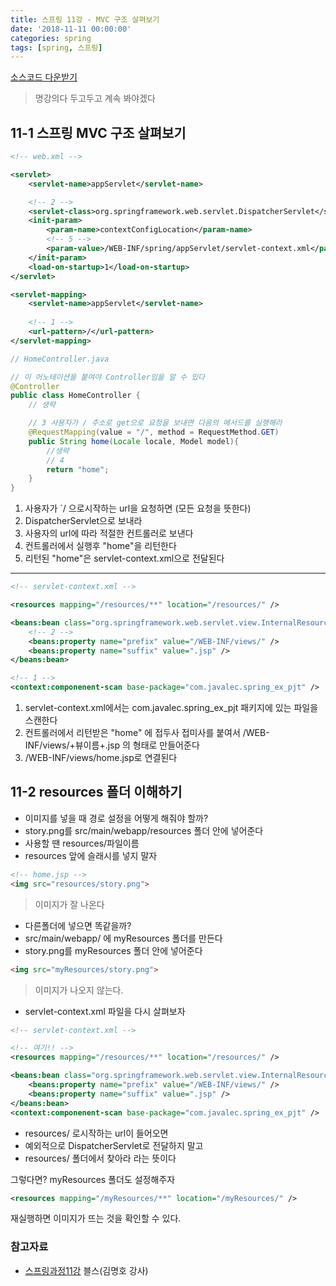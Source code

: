 ```yaml
---
title: 스프링 11강 - MVC 구조 살펴보기
date: '2018-11-11 00:00:00'
categories: spring
tags: [spring, 스프링]
---
```


<a href="http://seouliotcenter.tistory.com/75?category=663840" target="_blank">소스코드 다운받기</a>

> 명강의다 두고두고 계속 봐야겠다

## 11-1 스프링 MVC 구조 살펴보기

```xml
<!-- web.xml -->

<servlet>
    <servlet-name>appServlet</servlet-name>

    <!-- 2 -->
    <servlet-class>org.springframework.web.servlet.DispatcherServlet</servlet-class>
    <init-param>
        <param-name>contextConfigLocation</param-name>
        <!-- 5 -->
        <param-value>/WEB-INF/spring/appServlet/servlet-context.xml</param-value>
    </init-param>
    <load-on-startup>1</load-on-startup>
</servlet>

<servlet-mapping>
    <servlet-name>appServlet</servlet-name>
    
    <!-- 1 -->
    <url-pattern>/</url-pattern>
</servlet-mapping>

```

```java
// HomeController.java

// 이 어노테이션을 붙여야 Controller임을 알 수 있다
@Controller
public class HomeController {
    // 생략

    // 3 사용자가 / 주소로 get으로 요청을 보내면 다음의 메서드를 실행해라
    @RequestMapping(value = "/", method = RequestMethod.GET)
    public String home(Locale locale, Model model){
        //생략
        // 4
        return "home";
    }
}
```

1. 사용자가 `/ 으로시작하는 url을 요청하면 (모든 요청을 뜻한다)
2. DispatcherServlet으로 보내라
3. 사용자의 url에 따라 적절한 컨트롤러로 보낸다
4. 컨트롤러에서 실행후 "home"을 리턴한다
5. 리턴된 "home"은 servlet-context.xml으로 전달된다


---

```xml
<!-- servlet-context.xml -->

<resources mapping="/resources/**" location="/resources/" />

<beans:bean class="org.springframework.web.servlet.view.InternalResourceViewResolver">
    <!-- 2 -->
    <beans:property name="prefix" value="/WEB-INF/views/" />
    <beans:property name="suffix" value=".jsp" />
</beans:bean>

<!-- 1 -->
<context:componenent-scan base-package="com.javalec.spring_ex_pjt" />
```

1. servlet-context.xml에서는 com.javalec.spring_ex_pjt 패키지에 있는 파일을 스캔한다
2. 컨트롤러에서 리턴받은 "home" 에 접두사 접미사를 붙여서 /WEB-INF/views/+뷰이름+.jsp 의 형태로 만들어준다
3. /WEB-INF/views/home.jsp로 연결된다


## 11-2 resources 폴더 이해하기

* 이미지를 넣을 때 경로 설정을 어떻게 해줘야 할까?
* story.png를 src/main/webapp/resources 폴더 안에 넣어준다
* 사용할 땐 resources/파일이름
* resources 앞에 슬래시를 넣지 말자

```html
<!-- home.jsp -->
<img src="resources/story.png">
```

> 이미지가 잘 나온다

* 다른폴더에 넣으면 똑같을까?
* src/main/webapp/ 에 myResources 폴더를 만든다
* story.png를 myResources 폴더 안에 넣어준다

```html
<img src="myResources/story.png">
```

> 이미지가 나오지 않는다.

* servlet-context.xml 파일을 다시 살펴보자

```xml
<!-- servlet-context.xml -->

<!-- 여기!! -->
<resources mapping="/resources/**" location="/resources/" />

<beans:bean class="org.springframework.web.servlet.view.InternalResourceViewResolver">
    <beans:property name="prefix" value="/WEB-INF/views/" />
    <beans:property name="suffix" value=".jsp" />
</beans:bean>
<context:componenent-scan base-package="com.javalec.spring_ex_pjt" />
```

* resources/ 로시작하는 url이 들어오면
* 예외적으로 DispatcherServlet로 전달하지 말고
* resources/ 폴더에서 찾아라 라는 뜻이다

그렇다면? myResources 폴더도 설정해주자

```xml
<resources mapping="/myResources/**" location="/myResources/" />
```

재실행하면 이미지가 뜨는 것을 확인할 수 있다.

### 참고자료

* <a href="http://seouliotcenter.tistory.com/75?category=663840" target="_blank">스프링과정11강</a> 블스(김명호 강사)
